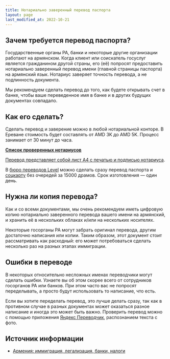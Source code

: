 ```yaml
---
title: Нотариально заверенный перевод паспорта
layout: page
last_modified_at: 2022-10-21
---
```


## Зачем требуется перевод паспорта?

Государственные органы РА, банки и некоторые другие организации работают на армянском. Когда клиент или соискатель
госуслуг является гражданином другой страны, его (её) попросят предоставить нотариально заверенный перевод имени
(главной страницы паспорта) на армянский язык. Нотариус заверяет точность перевода, а не подлинность документа.

Мы рекомендуем сделать перевод до того, как будете открывать счет в банке, чтобы ваше переведенное имя в банке и в
других будущих документах совпадало.

## Как его сделать?

Сделать перевод и заверение можно в любой нотариальной конторе. В Ереване стоимость будет составлять от
AMD 3K до AMD 5K. Процесс занимает от 30 минут до часа.

**[Список проверенных нотариусов](../attorneys.md)**

[Перевод представляет собой лист A4 с печатью и подписью нотариуса](/files/passport-translation.jpg).

В [бюро переводов Level](https://yandex.ru/maps/org/byuro_level/114447154450/) можно сделать сразу перевод паспорта
и [соцкарту](social-number.md) без очередей за 15000 драмов. Срок изготовления — один день. 

## Нужна ли копия перевода?

Как и со всеми документами, мы очень рекомендуем иметь цифровую копию нотариально заверенного перевода вашего
имени на армянский, и хранить её в нескольких облаках и/или на нескольких носителях.

Некоторые госорганы РА могут забрать оригинал перевода, другим достаточно написания или копии. Таким образом,
этот документ стоит рассматривать как расходный: его может потребоваться сделать несколько раз на разных этапах иммиграции.

## Ошибки в переводе

В некоторых относительно несложных именах переводчики могут сделать ошибки. Узнаете вы об этом скорее всего от
сотрудников госорганов РА или банков. При этом часто вас не попросят переделывать, а просто будут использовать
то написание, что есть.

Если вы хотите переделать перевод, это лучше делать сразу, так как в противном случае в разных документах может
оказаться разное написание и иногда это может быть важно. Проверить перевод можно с помощью приложения
[Яндекс Переводчик](https://translate.yandex.ru), распознанием текста с фото.

## Источник информации

- [Армения: иммиграция, легализация, банки, налоги](https://t.me/am_banking_and_residency)

